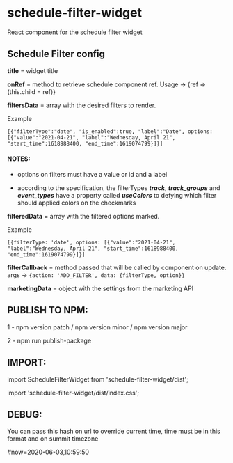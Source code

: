 # schedule-filter-widget
React component for the schedule filter widget


## Schedule Filter config      

   **title**            = widget title
   
   **onRef**            = method to retrieve schedule component ref. Usage -> {ref => (this.child = ref)}

   **filtersData**      = array with the desired filters to render. 
   
   Example
   
   ```
   [{"filterType":"date", "is_enabled":true, "label":"Date", options:[{"value":"2021-04-21", "label":"Wednesday, April 21", "start_time":1618988400, "end_time":1619074799}]}]
   ```

   #### NOTES:

   * options on filters must have a value or id and a label

   * according to the specification, the filterTypes ***track***, ***track_groups*** and ***event_types*** have a property called ***useColors*** to defying which filter should applied colors on the checkmarks


   **filteredData**     = array with the filtered options marked. 
   
   Example
   ```
   [{filterType: 'date', options: [{"value":"2021-04-21", "label":"Wednesday, April 21", "start_time":1618988400, "end_time":1619074799}]}]
   ```
   
   **filterCallback**   = method passed that will be called by component on update. args -> `{action: 'ADD_FILTER', data: {filterType, option}}`

   **marketingData**    = object with the settings from the marketing API      

   
## PUBLISH TO NPM:

1 - npm version patch / npm version minor / npm version major

2 - npm run publish-package

## IMPORT:

import ScheduleFilterWidget from 'schedule-filter-widget/dist';

import 'schedule-filter-widget/dist/index.css';

## DEBUG:
You can pass this hash on url to override current time, time must be in this format and on summit timezone

\#now=2020-06-03,10:59:50